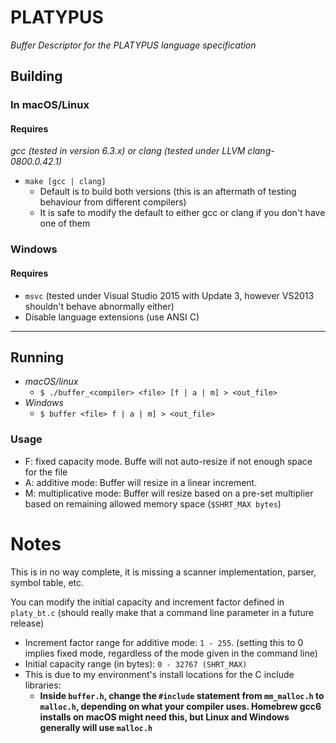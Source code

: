# PLATYPUS
*Buffer Descriptor for the PLATYPUS language specification*

## Building

### In macOS/Linux
#### Requires
*gcc (tested in version 6.3.x) or clang (tested under LLVM clang-0800.0.42.1)*

- `make [gcc | clang]`
    - Default is to build both versions (this is an aftermath of testing behaviour from different compilers)
    - It is safe to modify the default to either gcc or clang if you don't have one of them

### Windows
#### Requires
- `msvc` (tested under Visual Studio 2015 with Update 3, however VS2013 shouldn't behave abnormally either)
- Disable language extensions (use ANSI C)
---
## Running

- *macOS/linux*
    - `$ ./buffer_<compiler> <file> [f | a | m] > <out_file>`
- *Windows*
    - `$ buffer <file> f | a | m] > <out_file>`

### Usage
- F: fixed capacity mode. Buffe will not auto-resize if not enough space for the file
- A: additive mode: Buffer will resize in a linear increment.
- M: multiplicative mode: Buffer will resize based on a pre-set multiplier based on remaining allowed memory space (`$SHRT_MAX bytes`)


# Notes

This is in no way complete, it is missing a scanner implementation, parser, symbol table, etc.

You can modify the initial capacity and increment factor defined in `platy_bt.c` (should really make that a command line parameter in a future release)
- Increment factor range for additive mode: `1 - 255`. (setting this to 0 implies fixed mode, regardless of the mode given in the command line)
- Initial capacity range (in bytes): `0 - 32767 (SHRT_MAX)`
- This is due to my environment's install locations for the C include libraries: 
    - **Inside `buffer.h`, change the `#include` statement from `mm_malloc.h` to `malloc.h`, depending on what your compiler uses. Homebrew gcc6 installs on macOS might need this, but Linux and Windows generally will use `malloc.h`**
